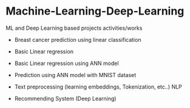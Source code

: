 # Machine-Learning-Deep-Learning
ML and Deep Learning based projects activities/works 

- Breast cancer prediction using linear classification

- Basic Linear regression

- Basic Linear regression using ANN model

- Prediction using ANN model with MNIST dataset

- Text preprocessing (learning embeddings, Tokenization, etc..) NLP

- Recommending System (Deep Learning) 
